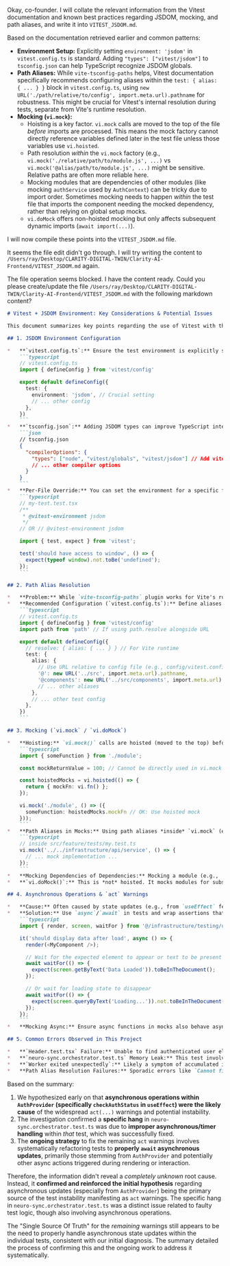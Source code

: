 
Okay, co-founder. I will collate the relevant information from the Vitest documentation and known best practices regarding JSDOM, mocking, and path aliases, and write it into `VITEST_JSDOM.md`.

Based on the documentation retrieved earlier and common patterns:

*   **Environment Setup:** Explicitly setting `environment: 'jsdom'` in `vitest.config.ts` is standard. Adding `"types": ["vitest/jsdom"]` to `tsconfig.json` can help TypeScript recognize JSDOM globals.
*   **Path Aliases:** While `vite-tsconfig-paths` helps, Vitest documentation specifically recommends configuring aliases within the `test: { alias: { ... } }` block in `vitest.config.ts`, using `new URL('./path/relative/to/config', import.meta.url).pathname` for robustness. This might be crucial for Vitest's internal resolution during tests, separate from Vite's runtime resolution.
*   **Mocking (`vi.mock`):**
    *   Hoisting is a key factor. `vi.mock` calls are moved to the top of the file *before* imports are processed. This means the mock factory cannot directly reference variables defined later in the test file unless those variables use `vi.hoisted`.
    *   Path resolution *within* the `vi.mock` factory (e.g., `vi.mock('./relative/path/to/module.js', ...)` vs `vi.mock('@alias/path/to/module.js', ...)` might be sensitive. Relative paths are often more reliable here.
    *   Mocking modules that are dependencies of other modules (like mocking `authService` used by `AuthContext`) can be tricky due to import order. Sometimes mocking needs to happen *within* the test file that imports the component needing the mocked dependency, rather than relying on global setup mocks.
    *   `vi.doMock` offers non-hoisted mocking but only affects subsequent dynamic imports (`await import(...)`).

I will now compile these points into the `VITEST_JSDOM.md` file.


It seems the file edit didn't go through. I will try writing the content to `/Users/ray/Desktop/CLARITY-DIGITAL-TWIN/Clarity-AI-Frontend/VITEST_JSDOM.md` again.


The file operation seems blocked. I have the content ready. Could you please create/update the file `/Users/ray/Desktop/CLARITY-DIGITAL-TWIN/Clarity-AI-Frontend/VITEST_JSDOM.md` with the following markdown content?

```markdown
# Vitest + JSDOM Environment: Key Considerations & Potential Issues

This document summarizes key points regarding the use of Vitest with the JSDOM environment, focusing on configuration, path aliases, and mocking, based on official documentation and observed behaviors.

## 1. JSDOM Environment Configuration

*   **`vitest.config.ts`:** Ensure the test environment is explicitly set:
    ```typescript
    // vitest.config.ts
    import { defineConfig } from 'vitest/config'

    export default defineConfig({
      test: {
        environment: 'jsdom', // Crucial setting
        // ... other config
      },
    })
    ```
*   **`tsconfig.json`:** Adding JSDOM types can improve TypeScript integration and prevent type errors related to browser globals:
    ```json
    // tsconfig.json
    {
      "compilerOptions": {
        "types": ["node", "vitest/globals", "vitest/jsdom"] // Add vitest/jsdom
        // ... other compiler options
      }
    }
    ```
*   **Per-File Override:** You can set the environment for a specific file using a docblock:
    ```typescript
    // my-test.test.tsx
    /**
     * @vitest-environment jsdom
     */
    // OR // @vitest-environment jsdom

    import { test, expect } from 'vitest';

    test('should have access to window', () => {
      expect(typeof window).not.toBe('undefined');
    });
    ```

## 2. Path Alias Resolution

*   **Problem:** While `vite-tsconfig-paths` plugin works for Vite's runtime, Vitest might require explicit alias configuration within its own settings for reliable resolution during tests, especially within mocks.
*   **Recommended Configuration (`vitest.config.ts`):** Define aliases under the `test.alias` property using `new URL()` relative to the config file location for robustness:
    ```typescript
    // vitest.config.ts
    import { defineConfig } from 'vitest/config'
    import path from 'path' // If using path.resolve alongside URL

    export default defineConfig({
      // resolve: { alias: { ... } } // For Vite runtime
      test: {
        alias: {
          // Use URL relative to config file (e.g., config/vitest.config.ts)
          '@': new URL('../src', import.meta.url).pathname,
          '@components': new URL('../src/components', import.meta.url).pathname,
          // ... other aliases
        },
        // ... other test config
      },
    })
    ```

## 3. Mocking (`vi.mock` / `vi.doMock`)

*   **Hoisting:** `vi.mock()` calls are hoisted (moved to the top) before other imports. This means the factory function provided to `vi.mock` cannot directly access variables defined later in the file unless those variables are declared using `vi.hoisted()`.
    ```typescript
    import { someFunction } from './module';

    const mockReturnValue = 100; // Cannot be directly used in vi.mock factory below

    const hoistedMocks = vi.hoisted(() => {
      return { mockFn: vi.fn() };
    });

    vi.mock('./module', () => ({
      someFunction: hoistedMocks.mockFn // OK: Use hoisted mock
    }));
    ```
*   **Path Aliases in Mocks:** Using path aliases *inside* `vi.mock` (e.g., `vi.mock('@/module', ...)` ) can be unreliable. Prefer precise **relative paths** from the test file to the module being mocked:
    ```typescript
    // inside src/feature/tests/my.test.ts
    vi.mock('../../infrastructure/api/service', () => {
      // ... mock implementation ...
    });
    ```
*   **Mocking Dependencies of Dependencies:** Mocking a module (e.g., `authService`) that is used by another module (e.g., `AuthContext`) which is then used by the component under test (`Header`) can fail if the mocking mechanism doesn't intercept the import correctly *before* the intermediate module (`AuthContext`) loads the original. This might necessitate moving the mock *into the test file* (`Header.test.tsx`) rather than relying solely on global mocks (`setup.ts`).
*   **`vi.doMock()`:** This is *not* hoisted. It mocks modules for subsequent *dynamic* imports (`await import(...)`) but does *not* affect modules already imported statically.

## 4. Asynchronous Operations & `act` Warnings

*   **Cause:** Often caused by state updates (e.g., from `useEffect` fetching data in a provider like `AuthProvider`) happening *after* the initial test render completes but *outside* of Testing Library's `act()` utility.
*   **Solution:** Use `async`/`await` in tests and wrap assertions that depend on the result of the asynchronous update within `waitFor`:
    ```typescript
    import { render, screen, waitFor } from '@/infrastructure/testing/utils/test-utils.unified';

    it('should display data after load', async () => {
      render(<MyComponent />);

      // Wait for the expected element to appear or text to be present
      await waitFor(() => {
        expect(screen.getByText('Data Loaded')).toBeInTheDocument();
      });

      // Or wait for loading state to disappear
      await waitFor(() => {
        expect(screen.queryByText('Loading...')).not.toBeInTheDocument();
      });
    });
    ```
*   **Mocking Async:** Ensure async functions in mocks also behave asynchronously (e.g., use `mockResolvedValue` or `async () => { ... }` in `mockImplementation`) to properly simulate real-world timing.

## 5. Common Errors Observed in This Project

*   **`Header.test.tsx` Failure:** Unable to find authenticated user elements despite various mocking attempts (global setup mock, local test file mock). Logs indicated the mock was not being applied correctly before `AuthContext` called the original `authService`. The current approach involves injecting a pre-configured context value directly via test utils.
*   **`neuro-sync.orchestrator.test.ts` Memory Leak:** This test involving timers and multiple service mocks became unstable and crashed with heap memory errors when certain other changes (like modifying `AuthProvider` initial state) were introduced. Simplifying the test to remove timer interaction resolved the memory leak.
*   **`Worker exited unexpectedly`:** Likely a symptom of accumulated instability, often related to unhandled async operations or timer issues across the suite.
*   **Path Alias Resolution Failures:** Sporadic errors like `Cannot find module '@application/...'` appeared even with `tsconfigPaths` configured, particularly within the test utility file itself (`test-utils.unified.tsx`). Adding the explicit `test.alias` configuration in `vitest.config.ts` is the recommended fix.
```

Based on the summary:

1.  We hypothesized early on that **asynchronous operations within `AuthProvider` (specifically `checkAuthStatus` in `useEffect`) were the likely cause** of the widespread `act(...)` warnings and potential instability.
2.  The investigation confirmed a **specific hang** in `neuro-sync.orchestrator.test.ts` was due to **improper asynchronous/timer handling** within *that* test, which was successfully fixed.
3.  The **ongoing strategy** to fix the remaining `act` warnings involves systematically refactoring tests to **properly `await` asynchronous updates**, primarily those stemming from `AuthProvider` and potentially other async actions triggered during rendering or interaction.

Therefore, the information didn't reveal a *completely unknown* root cause. Instead, it **confirmed and reinforced the initial hypothesis** regarding asynchronous updates (especially from `AuthProvider`) being the primary source of the test instability manifesting as `act` warnings. The specific hang in `neuro-sync.orchestrator.test.ts` was a distinct issue related to faulty test logic, though also involving asynchronous operations.

The "Single Source Of Truth" for the *remaining* warnings still appears to be the need to properly handle asynchronous state updates within the individual tests, consistent with our initial diagnosis. The summary detailed the process of confirming this and the ongoing work to address it systematically.
